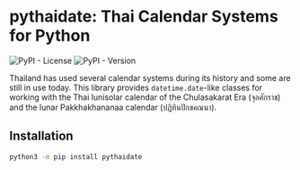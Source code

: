 # pythaidate: Thai Calendar Systems for Python

![PyPI - License](https://img.shields.io/pypi/l/pythaidate)
![PyPI - Version](https://img.shields.io/pypi/v/pythaidate)

Thailand has used several calendar systems during its history and some are still in use today. This library provides `datetime.date`-like classes for working with the Thai lunisolar calendar of the Chulasakarat Era (จุลศักราช) and the lunar Pakkhakhananaa calendar (ปฏิทินปักขคณนา).

## Installation

```bash
python3 -m pip install pythaidate
``` 